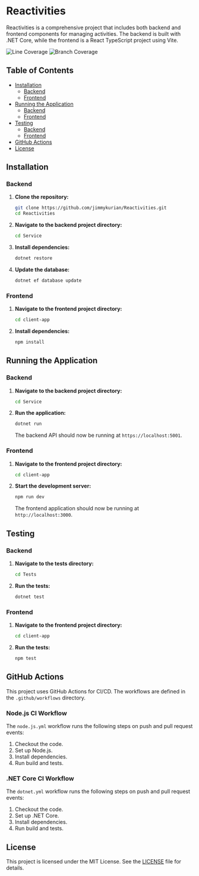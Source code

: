 # Reactivities

Reactivities is a comprehensive project that includes both backend and frontend components for managing activities. The backend is built with .NET Core, while the frontend is a React TypeScript project using Vite.

![Line Coverage](https://github.com/jimmykurian/Reactivities/actions/runs/{RUN_ID}/artifacts/coverage-badges/badge_linecoverage.svg)
![Branch Coverage](https://github.com/jimmykurian/Reactivities/actions/runs/{RUN_ID}/artifacts/coverage-badges/badge_branchcoverage.svg)

## Table of Contents

- [Installation](#installation)
  - [Backend](#backend)
  - [Frontend](#frontend)
- [Running the Application](#running-the-application)
  - [Backend](#backend-1)
  - [Frontend](#frontend-1)
- [Testing](#testing)
  - [Backend](#backend-2)
  - [Frontend](#frontend-2)
- [GitHub Actions](#github-actions)
- [License](#license)

## Installation

### Backend

1. **Clone the repository:**

    ```sh
    git clone https://github.com/jimmykurian/Reactivities.git
    cd Reactivities
    ```

2. **Navigate to the backend project directory:**

    ```sh
    cd Service
    ```

3. **Install dependencies:**

    ```sh
    dotnet restore
    ```

4. **Update the database:**

    ```sh
    dotnet ef database update
    ```

### Frontend

1. **Navigate to the frontend project directory:**

    ```sh
    cd client-app
    ```

2. **Install dependencies:**

    ```sh
    npm install
    ```

## Running the Application

### Backend

1. **Navigate to the backend project directory:**

    ```sh
    cd Service
    ```

2. **Run the application:**

    ```sh
    dotnet run
    ```

    The backend API should now be running at `https://localhost:5001`.

### Frontend

1. **Navigate to the frontend project directory:**

    ```sh
    cd client-app
    ```

2. **Start the development server:**

    ```sh
    npm run dev
    ```

    The frontend application should now be running at `http://localhost:3000`.

## Testing

### Backend

1. **Navigate to the tests directory:**

    ```sh
    cd Tests
    ```

2. **Run the tests:**

    ```sh
    dotnet test
    ```

### Frontend

1. **Navigate to the frontend project directory:**

    ```sh
    cd client-app
    ```

2. **Run the tests:**

    ```sh
    npm test
    ```

## GitHub Actions

This project uses GitHub Actions for CI/CD. The workflows are defined in the `.github/workflows` directory.

### Node.js CI Workflow

The `node.js.yml` workflow runs the following steps on push and pull request events:

1. Checkout the code.
2. Set up Node.js.
3. Install dependencies.
4. Run build and tests.

### .NET Core CI Workflow

The `dotnet.yml` workflow runs the following steps on push and pull request events:

1. Checkout the code.
2. Set up .NET Core.
3. Install dependencies.
4. Run build and tests.

## License

This project is licensed under the MIT License. See the [LICENSE](LICENSE) file for details.
